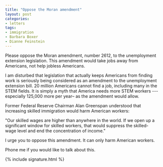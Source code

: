 ```yaml
---
title: "Oppose the Moran amendment"
layout: post
categories:
- letters
tags:
- immigration
- Barbara Boxer
- Dianne Feinstein
---
```


Please oppose the Moran amendment, number 2612, to the unemployment extension legislation. This amendment would take jobs away from Americans, not help jobless Americans.

I am disturbed that legislation that actually keeps Americans from finding work is seriously being considered as an amendment to the unemployment extension bill. 20 million Americans cannot find a job, including many in the STEM fields. It is simply a myth that America needs more STEM workers --- especially 125,000 more per year– as the amendment would allow.

Former Federal Reserve Chairman Alan Greenspan understood that increasing skilled immigration would harm American workers:

"Our skilled wages are higher than anywhere in the world. If we open up a significant window for skilled workers, that would suppress the skilled-wage level and end the concentration of income."

I urge you to oppose this amendment. It can only harm American workers.

Phone me if you would like to talk about this.

{% include signature.html %}
